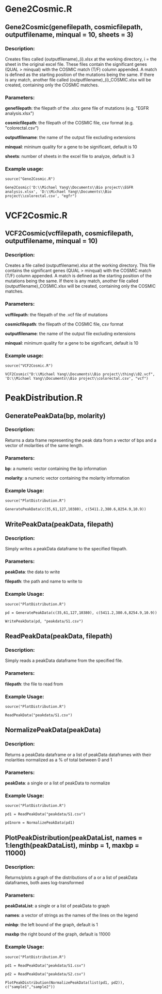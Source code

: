 # Gene2Cosmic.R

## Gene2Cosmic(genefilepath, cosmicfilepath, outputfilename, minqual = 10, sheets = 3)

### Description: 
Creates files called (outputfilename)\_(i).xlsx at the working directory, i = the sheet in the original excel file.
These files contain the significant genes (QUAL > minqual) with the COSMIC match (T/F) column appended.
A match is defined as the starting position of the mutations being the same.
If there is any match, another file called (outputfilename)\_(i)\_COSMIC.xlsx will be created, containing only the COSMIC matches.

### Parameters:
**genefilepath**: the filepath of the .xlsx gene file of mutations (e.g. "EGFR analysis.xlsx")

**cosmicfilepath**: the filepath of the COSMIC file, csv format (e.g. "colorectal.csv")

**outputfilename**: the name of the output file excluding extensions

**minqual**: mininum quality for a gene to be significant, default is 10

**sheets**: number of sheets in the excel file to analyze, default is 3

### Example usage:
`source("Gene2Cosmic.R")`

`Gene2Cosmic('D:\\Michael Yang\\Documents\\Bio project\\EGFR analysis.xlsx', 'D:\\Michael Yang\\Documents\\Bio project\\colorectal.csv', "egfr")`

# VCF2Cosmic.R
## VCF2Cosmic(vcffilepath, cosmicfilepath, outputfilename, minqual = 10)

### Description: 
Creates a file called (outputfilename).xlsx at the working directory.
This file contains the significant genes (QUAL > minqual) with the COSMIC match (T/F) column appended.
A match is defined as the starting position of the mutations being the same.
If there is any match, another file called (outputfilename)\_COSMIC.xlsx will be created, containing only the COSMIC matches.

### Parameters:
**vcffilepath**: the filepath of the .vcf file of mutations

**cosmicfilepath**: the filepath of the COSMIC file, csv format

**outputfilename**: the name of the output file excluding extensions

**minqual**: minimum quality for a gene to be significant, default is 10

### Example usage:
`source("VCF2Cosmic.R")`

`VCF2Cosmic("D:\\Michael Yang\\Documents\\Bio project\\thing\\02.vcf", 'D:\\Michael Yang\\Documents\\Bio project\\colorectal.csv', "vcf")`

# PeakDistribution.R

## GeneratePeakData(bp, molarity)

### Description:
Returns a data frame representing the peak data from a vector of bps and a vector of molarities of the same length.

### Parameters:
**bp**: a numeric vector containing the bp information

**molarity**: a numeric vector containing the molarity information

### Example Usage:
`source("PlotDistribution.R")`

`GeneratePeakData(c(35,61,127,10380), c(5411.2,380.6,8254.9,10.9))`

## WritePeakData(peakData, filepath)

### Description:
Simply writes a peakData dataframe to the specified filepath.

### Parameters:
**peakData**: the data to write

**filepath**: the path and name to write to

### Example Usage:
`source("PlotDistribution.R")`

`pd = GeneratePeakData(c(35,61,127,10380), c(5411.2,380.6,8254.9,10.9))`

`WritePeakData(pd, "peakdata/S1.csv")`

## ReadPeakData(peakData, filepath)

### Description:
Simply reads a peakData dataframe from the specified file.

### Parameters:
**filepath**: the file to read from

### Example Usage:
`source("PlotDistribution.R")`

`ReadPeakData("peakdata/S1.csv")`

## NormalizePeakData(peakData)

### Description:
Returns a peakData dataframe or a list of peakData dataframes with their molarities normalized as a % of total between 0 and 1

### Parameters:
**peakData**: a single or a list of peakData to normalize

### Example Usage:
`source("PlotDistribution.R")`

`pd1 = ReadPeakData("peakdata/S1.csv")`

`pd1norm = NormalizePeakData(pd1)`

## PlotPeakDistribution(peakDataList, names = 1:length(peakDataList), minbp = 1, maxbp = 11000)

### Description:
Returns/plots a graph of the distributions of a or a list of peakData dataframes, both axes log-transformed

### Parameters:
**peakDataList**: a single or a list of peakData to graph

**names**: a vector of strings as the names of the lines on the legend

**minbp**: the left bound of the graph, default is 1

**maxbp** the right bound of the graph, default is 11000

### Example Usage:
`source("PlotDistribution.R")`

`pd1 = ReadPeakData("peakdata/S1.csv")`

`pd2 = ReadPeakData("peakdata/S2.csv")`

`PlotPeakDistribution(NormalizePeakData(list(pd1, pd2)), c("sample1","sample2"))`